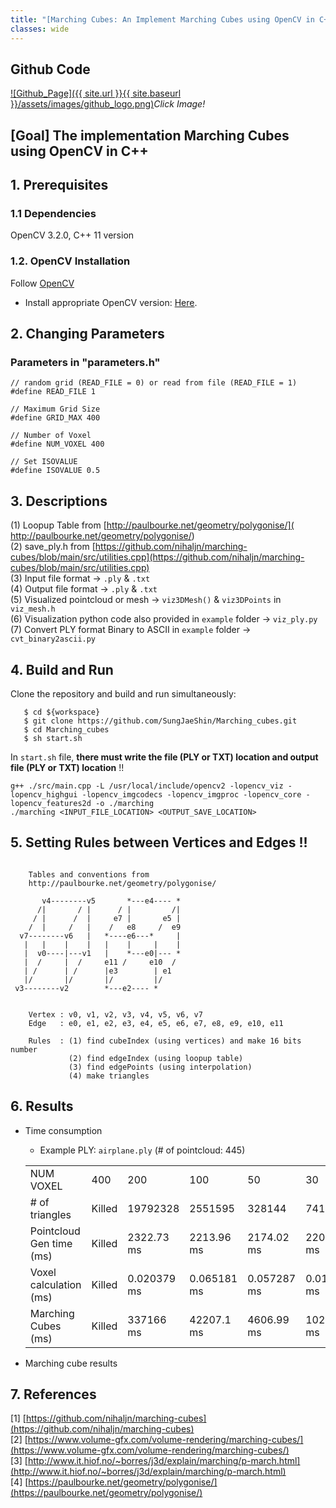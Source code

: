 ```yaml
---
title: "[Marching Cubes: An Implement Marching Cubes using OpenCV in C++]"
classes: wide
---
```


## Github Code 
[![Github_Page]({{ site.url }}{{ site.baseurl }}/assets/images/github_logo.png)](https://github.com/SungJaeShin/Marching_cubes.git)*Click Image!*

## [Goal] The implementation Marching Cubes using OpenCV in C++ 
<!-- - Randomly generated grid image \
  <figure class="align-center">
    <img src="{{ site.url }}{{ site.baseurl }}/assets/images/marching_squares/init_img.png" alt="">
  </figure>  -->

## 1. Prerequisites
### 1.1 Dependencies
OpenCV 3.2.0, C++ 11 version

### 1.2. OpenCV Installation
Follow [OpenCV](https://docs.opencv.org/4.x/d2/de6/tutorial_py_setup_in_ubuntu.html)
- Install appropriate OpenCV version: [Here](https://sungjaeshin.github.io/O/opencv-install/).

## 2. Changing Parameters
### Parameters in "parameters.h"
```
// random grid (READ_FILE = 0) or read from file (READ_FILE = 1)
#define READ_FILE 1 

// Maximum Grid Size
#define GRID_MAX 400

// Number of Voxel  
#define NUM_VOXEL 400

// Set ISOVALUE
#define ISOVALUE 0.5
```

## 3. Descriptions
(1) Loopup Table from [http://paulbourke.net/geometry/polygonise/](    http://paulbourke.net/geometry/polygonise/) \
(2) save_ply.h from [https://github.com/nihaljn/marching-cubes/blob/main/src/utilities.cpp](https://github.com/nihaljn/marching-cubes/blob/main/src/utilities.cpp) \
(3) Input file format &rarr; `.ply` & `.txt` \
(4) Output file format &rarr; `.ply` & `.txt` \
(5) Visualized pointcloud or mesh &rarr; `viz3DMesh()` & `viz3DPoints` in `viz_mesh.h` \
(6) Visualization python code also provided in `example` folder &rarr; `viz_ply.py` \
(7) Convert PLY format Binary to ASCII in `example` folder &rarr; `cvt_binary2ascii.py` 

## 4. Build and Run 
Clone the repository and build and run simultaneously:
```
   $ cd ${workspace}
   $ git clone https://github.com/SungJaeShin/Marching_cubes.git
   $ cd Marching_cubes
   $ sh start.sh
```

In `start.sh` file, **there must write the file (PLY or TXT) location and output file (PLY or TXT) location** !!
```
g++ ./src/main.cpp -L /usr/local/include/opencv2 -lopencv_viz -lopencv_highgui -lopencv_imgcodecs -lopencv_imgproc -lopencv_core -lopencv_features2d -o ./marching
./marching <INPUT_FILE_LOCATION> <OUTPUT_SAVE_LOCATION>
```

## 5. Setting Rules between Vertices and Edges !!
```

    Tables and conventions from
    http://paulbourke.net/geometry/polygonise/

       v4--------v5       *---e4---- *
      /|       / |      / |         /|
     / |      /  |     e7 |       e5 |
    /  |     /   |    /   e8     /  e9
  v7--------v6   |   *----e6---*     |
   |   |    |    |   |    |     |    |
   |  v0----|---v1   |    *---e0|--- *
   |  /     |  /     e11 /     e10  /
   | /      | /      |e3        | e1
   |/       |/       |/         |/
 v3--------v2        *---e2---- *


    Vertex : v0, v1, v2, v3, v4, v5, v6, v7
    Edge   : e0, e1, e2, e3, e4, e5, e6, e7, e8, e9, e10, e11

    Rules  : (1) find cubeIndex (using vertices) and make 16 bits number
             (2) find edgeIndex (using loopup table)
             (3) find edgePoints (using interpolation)
             (4) make triangles
```

## 6. Results 
- Time consumption
   - Example PLY: `airplane.ply` (# of pointcloud: 445)
   <table>
      <tr>
         <td> NUM VOXEL </td>
         <td> 400 </td>
         <td> 200 </td>
         <td> 100 </td>
         <td> 50 </td>
         <td> 30 </td>
         <td> 10 </td>
      </tr> 
      <tr>
         <td> # of triangles </td>
         <td> Killed </td>
         <td> 19792328 </td>
         <td> 2551595 </td>
         <td> 328144 </td>
         <td> 74192 </td>
         <td> 3706 </td>
      </tr>
      <tr>
         <td> Pointcloud Gen time (ms) </td>
         <td> Killed </td>
         <td> 2322.73 ms </td>
         <td> 2213.96 ms </td>
         <td> 2174.02 ms </td>
         <td> 2208.76 ms </td>
         <td> 2205.52 ms </td>
      </tr>
      <tr>
         <td> Voxel calculation (ms) </td>
         <td> Killed </td>
         <td> 0.020379 ms </td>
         <td> 0.065181 ms </td>
         <td> 0.057287 ms </td>
         <td> 0.019254 ms </td>
         <td> 0.019293 ms </td>
      </tr>
      <tr>
         <td> Marching Cubes (ms) </td>
         <td> Killed </td>
         <td> 337166 ms </td>
         <td> 42207.1 ms </td>
         <td> 4606.99 ms </td>
         <td> 1029.29 ms </td>
         <td> 53.8006 ms </td>
      </tr>
   </table>

- Marching cube results


## 7. References
[1] [https://github.com/nihaljn/marching-cubes](https://github.com/nihaljn/marching-cubes) \
[2] [https://www.volume-gfx.com/volume-rendering/marching-cubes/](https://www.volume-gfx.com/volume-rendering/marching-cubes/) \
[3] [http://www.it.hiof.no/~borres/j3d/explain/marching/p-march.html](http://www.it.hiof.no/~borres/j3d/explain/marching/p-march.html) \
[4] [https://paulbourke.net/geometry/polygonise/](https://paulbourke.net/geometry/polygonise/)